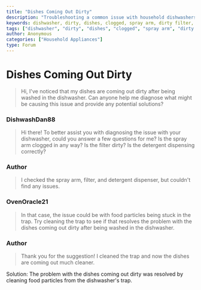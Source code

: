 ```yaml
---
title: "Dishes Coming Out Dirty"
description: "Troubleshooting a common issue with household dishwashers: dirty dishes after washing"
keywords: dishwasher, dirty, dishes, clogged, spray arm, dirty filter, detergent, repair, household appliances
tags: ["dishwasher", "dirty", "dishes", "clogged", "spray arm", "dirty filter", "detergent", "repair", "household appliances"]
author: Anonymous
categories: ["Household Appliances"]
type: Forum
---
```


<div class="initial-post">

# Dishes Coming Out Dirty

> Hi, I've noticed that my dishes are coming out dirty after being washed in the dishwasher. Can anyone help me diagnose what might be causing this issue and provide any potential solutions?

</div>

<div class="reply technician">

### DishwashDan88

> Hi there! To better assist you with diagnosing the issue with your dishwasher, could you answer a few questions for me? Is the spray arm clogged in any way? Is the filter dirty? Is the detergent dispensing correctly?

</div>

<div class="reply author">

### Author

> I checked the spray arm, filter, and detergent dispenser, but couldn't find any issues.

</div>

<div class="reply technician">

### OvenOracle21

> In that case, the issue could be with food particles being stuck in the trap. Try cleaning the trap to see if that resolves the problem with the dishes coming out dirty after being washed in the dishwasher.

</div>

<div class="reply author">

### Author

> Thank you for the suggestion! I cleaned the trap and now the dishes are coming out much cleaner.

</div>

Solution: The problem with the dishes coming out dirty was resolved by cleaning food particles from the dishwasher's trap.